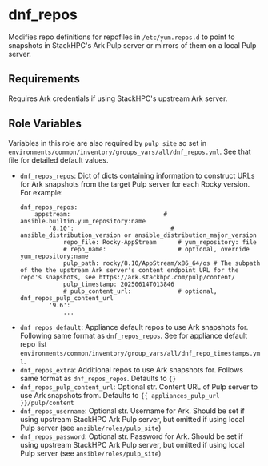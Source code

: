 dnf_repos
=========

Modifies repo definitions for repofiles in `/etc/yum.repos.d` to point to snapshots in StackHPC's Ark Pulp server or mirrors of them
on a local Pulp server.

Requirements
------------

Requires Ark credentials if using StackHPC's upstream Ark server.

Role Variables
--------------

Variables in this role are also required by `pulp_site` so set in 
`environments/common/inventory/groups_vars/all/dnf_repos.yml`. See that file for detailed default values.

- `dnf_repos_repos`: Dict of dicts containing information to construct URLs for Ark snapshots from the target Pulp server for each Rocky version. For example:
    ```
    dnf_repos_repos:
        appstream:                          # ansible.builtin.yum_repository:name
            '8.10':                           # ansible_distribution_version or ansible_distribution_major_version
                repo_file: Rocky-AppStream      # yum_repository: file
                # repo_name:                    # optional, override yum_repository:name
                pulp_path: rocky/8.10/AppStream/x86_64/os # The subpath of the the upstream Ark server's content endpoint URL for the repo's snapshots, see https://ark.stackhpc.com/pulp/content/
                pulp_timestamp: 20250614T013846
                # pulp_content_url:             # optional, dnf_repos_pulp_content_url
            '9.6':
                ...
    ```
- `dnf_repos_default`: Appliance default repos to use Ark snapshots for. Following same format as `dnf_repos_repos`.
  See for appliance default repo list `environments/common/inventory/group_vars/all/dnf_repo_timestamps.yml`.
- `dnf_repos_extra`: Additional repos to use Ark snapshots for. Follows same format as
  `dnf_repos_repos`. Defaults to `{}`
- `dnf_repos_pulp_content_url`: Optional str. Content URL of Pulp server to use Ark snapshots from. 
  Defaults to `{{ appliances_pulp_url }}/pulp/content`
- `dnf_repos_username`: Optional str. Username for Ark. Should be set if using upstream StackHPC Ark
  Pulp server, but omitted if using local Pulp server (see `ansible/roles/pulp_site`)
- `dnf_repos_password`: Optional str. Password for Ark. Should be set if using upstream StackHPC Ark
  Pulp server, but omitted if using local Pulp server (see `ansible/roles/pulp_site`)
